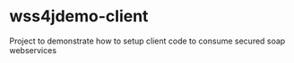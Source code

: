 # wss4jdemo-client
Project to demonstrate how to setup client code to consume secured soap webservices
